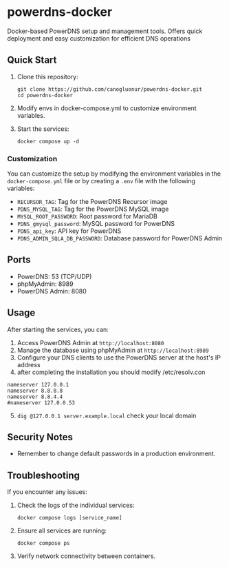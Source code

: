 # powerdns-docker
Docker-based PowerDNS setup and management tools. Offers quick deployment and easy customization for efficient DNS operations


## Quick Start

1. Clone this repository:
   ```
   git clone https://github.com/canogluonur/powerdns-docker.git
   cd powerdns-docker
   ```

2.  Modify envs in docker-compose.yml to customize environment variables.

3. Start the services:
   ```
   docker compose up -d
   ```


### Customization

You can customize the setup by modifying the environment variables in the `docker-compose.yml` file or by creating a `.env` file with the following variables:

- `RECURSOR_TAG`: Tag for the PowerDNS Recursor image
- `PDNS_MYSQL_TAG`: Tag for the PowerDNS MySQL image
- `MYSQL_ROOT_PASSWORD`: Root password for MariaDB
- `PDNS_gmysql_password`: MySQL password for PowerDNS
- `PDNS_api_key`: API key for PowerDNS
- `PDNS_ADMIN_SQLA_DB_PASSWORD`: Database password for PowerDNS Admin


## Ports

- PowerDNS: 53 (TCP/UDP)
- phpMyAdmin: 8989
- PowerDNS Admin: 8080

## Usage

After starting the services, you can:

1. Access PowerDNS Admin at `http://localhost:8080`
2. Manage the database using phpMyAdmin at `http://localhost:8989`
3. Configure your DNS clients to use the PowerDNS server at the host's IP address
4. after completing the installation you should modify /etc/resolv.con
```
nameserver 127.0.0.1
nameserver 8.8.8.8
nameserver 8.8.4.4
#nameserver 127.0.0.53
```
5. `dig @127.0.0.1 server.example.local` check your local domain

## Security Notes

- Remember to change default passwords in a production environment.

## Troubleshooting

If you encounter any issues:

1. Check the logs of the individual services:
   ```
   docker compose logs [service_name]
   ```
2. Ensure all services are running:
   ```
   docker compose ps
   ```
3. Verify network connectivity between containers.
